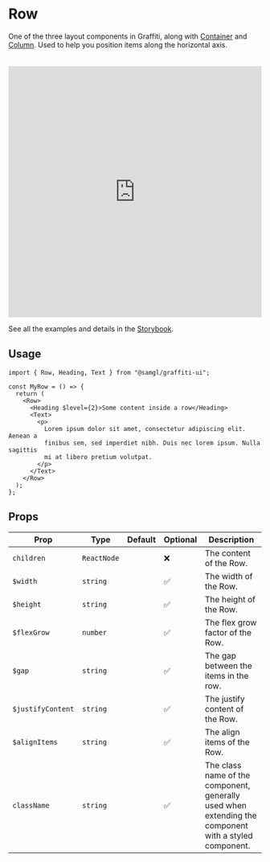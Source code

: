 # Row

One of the three layout components in Graffiti, along with [Container](./container) and [Column](./column). Used to help you position items along the horizontal axis.

<iframe src="https://samhynds.github.io/graffiti-ui/storybook?path=/story/layout-row--row-with-content&viewMode=story&shortcuts=false&singleStory=true"
     style="width:100%; height:500px; border:0; margin-top: 20px;"
     title="graffiti-row-example-1"
   ></iframe>

See all the examples and details in the [Storybook](https://samhynds.github.io/graffiti-ui/storybook?path=/docs/layout-row--docs).

## Usage

```tsx
import { Row, Heading, Text } from "@samgl/graffiti-ui";

const MyRow = () => {
  return (
    <Row>
      <Heading $level={2}>Some content inside a row</Heading>
      <Text>
        <p>
          Lorem ipsum dolor sit amet, consectetur adipiscing elit. Aenean a
          finibus sem, sed imperdiet nibh. Duis nec lorem ipsum. Nulla sagittis
          mi at libero pretium volutpat.
        </p>
      </Text>
    </Row>
  );
};
```

## Props

| Prop              | Type        | Default | Optional | Description                                                                                           |
| ----------------- | ----------- | ------- | -------- | ----------------------------------------------------------------------------------------------------- |
| `children`        | `ReactNode` |         | ❌       | The content of the Row.                                                                               |
| `$width`          | `string`    |         | ✅       | The width of the Row.                                                                                 |
| `$height`         | `string`    |         | ✅       | The height of the Row.                                                                                |
| `$flexGrow`       | `number`    |         | ✅       | The flex grow factor of the Row.                                                                      |
| `$gap`            | `string`    |         | ✅       | The gap between the items in the row.                                                                 |
| `$justifyContent` | `string`    |         | ✅       | The justify content of the Row.                                                                       |
| `$alignItems`     | `string`    |         | ✅       | The align items of the Row.                                                                           |
| `className`       | `string`    |         | ✅       | The class name of the component, generally used when extending the component with a styled component. |
